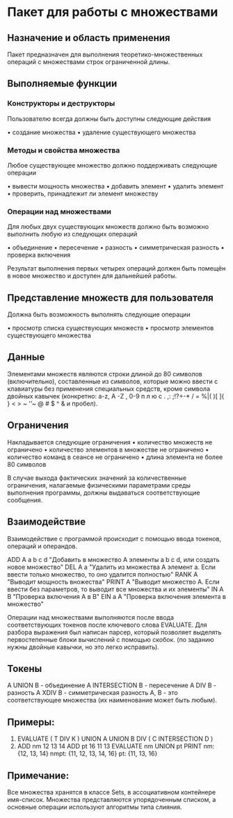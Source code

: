 
# Пакет для работы с множествами

## Назначение и область применения

Пакет предназначен для выполнения теоретико-множественных операций с множествами строк ограниченной
длины.

## Выполняемые функции

### Конструкторы и деструкторы
Пользователю всегда должны быть доступны следующие действия

• создание множества
• удаление существующего множества

### Методы и свойства множества

Любое существующее множество должно поддерживать следующие операции

• вывести мощность множества
• добавить элемент
• удалить элемент
• проверить, принадлежит ли элемент множеству

### Операции над множествами

Для любых двух существующих множеств должно быть возможно выполнить любую из следующих операций

• объединение
• пересечение
• разность
• симметрическая разность
• проверка включения

Результат выполнения первых четырех операций должен быть помещён в новое множество и доступен для
дальнейшей работы.

## Представление множеств для пользователя
Должна быть возможность выполнять следующие операции

• просмотр списка существующих множеств
• просмотр элементов существующего множества

## Данные

Элементами множеств являются строки длиной до 80 символов (включительно), составленные из символов,
которые можно ввести с клавиатуры без применения специальных средств, кроме символа двойных кавычек
(конкретно: a-z, A -Z , 0-9 п л ю с . ,: ;!?+-* / = %\|( )[ ]{ } < > ~ '’~ @ # $ ^ & и пробел).

## Ограничения

Накладывается следующие ограничения
• количество множеств не ограничено
• количество элементов в множестве не ограничено
• количество команд в сеансе не ограничено
• длина элемента не более 80 символов

В случае выхода фактических значений за количественные ограничения, налагаемые физическими параметрами среды
выполнения программы, должны выдаваться соответствующие сообщения.

## Взаимодействие

Взаимодействие с программой происходит с помощью ввода токенов, операций и операндов.

ADD A a b c d "Добавить в множество A элементы a b c d, или создать новое множество"
DEL A a "Удалить из множества A элемент a. Если ввести только множество, то оно удалится полностью"
RANK A "Выводит мощность вножества"
PRINT A "Выводит множество A. Если ввести без параметров, то выводит все множества и их элементы"
IN A B "Проверка включения A в B"
EIN a A "Проверка включения элемента в множество"

Операции над множествами выполняются после ввода соответствующих токенов после ключевого слова EVALUATE.
Для разбора выражения был написан парсер, который позволяет выделять первостепенные блоки вычислений с помощью скобок.
(по заданию нужны двойные кавычки, но это легко исправить).

## Токены 

A UNION B - объединение
A INTERSECTION B - пересечение
A DIV B - разность
A XDIV B - симметрическая разность
A, B - это соответствующее множества (их наименование может быть любым).

## Примеры:

1. EVALUATE ( T DIV K ) UNION A UNION B DIV ( C INTERSECTION D )
2. ADD nm 12 13 14
   ADD pt 16 11 13
   EVALUATE nm UNION pt
   PRINT
   nm: {12, 13, 14}
   nmpt: {11, 12, 13, 14, 16}
   pt: {11, 13, 16}

## Примечание: 
Все множества хранятся в классе Sets, в ассоциативном контейнере имя-список.
Множества представляются упорядоченным списком, а основные операции используют алгоритмы типа слияния.